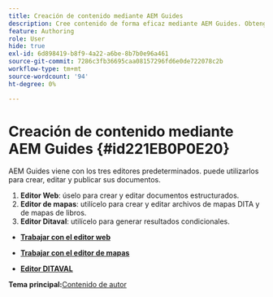 ```yaml
---
title: Creación de contenido mediante AEM Guides
description: Cree contenido de forma eficaz mediante AEM Guides. Obtenga información sobre cómo crear, editar y publicar documentos en AEM Guides.
feature: Authoring
role: User
hide: true
exl-id: 6d898419-b8f9-4a22-a6be-8b7b0e96a461
source-git-commit: 7286c3fb36695caa08157296fd6e0de722078c2b
workflow-type: tm+mt
source-wordcount: '94'
ht-degree: 0%

---
```


# Creación de contenido mediante AEM Guides {#id221EB0P0E20}

AEM Guides viene con los tres editores predeterminados. puede utilizarlos para crear, editar y publicar sus documentos.

1. **Editor Web**: úselo para crear y editar documentos estructurados.
1. **Editor de mapas**: utilícelo para crear y editar archivos de mapas DITA y de mapas de libros.
1. **Editor Ditaval**: utilícelo para generar resultados condicionales.

- **[Trabajar con el editor web](web-editor.md)**

- **[Trabajar con el editor de mapas](map-editor.md)**

- **[Editor DITAVAL](ditaval-editor.md)**


**Tema principal:**&#x200B;[ Contenido de autor](authoring-content.md)
